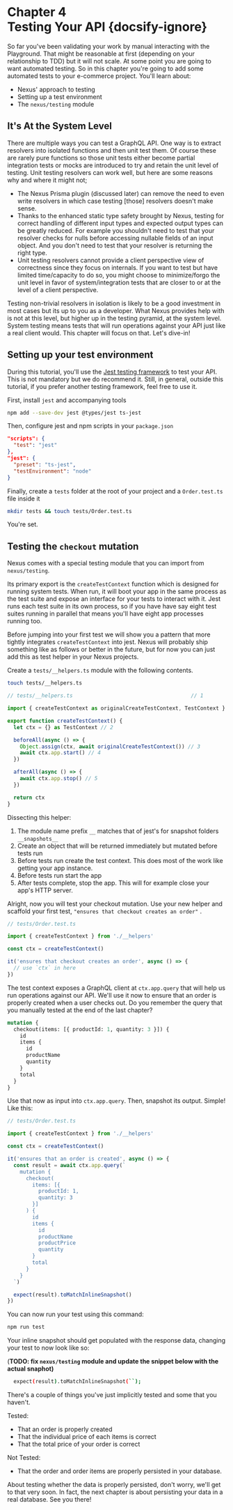 # Chapter 4 <br> Testing Your API {docsify-ignore}

So far you've been validating your work by manual interacting with the Playground. That might be reasonable at first (depending on your relationship to TDD) but it will not scale. At some point you are going to want automated testing. So in this chapter you're going to add some automated tests to your e-commerce project. You'll learn about:

- Nexus' approach to testing
- Setting up a test environment
- The `nexus/testing` module

## It's At the System Level

There are multiple ways you can test a GraphQL API. One way is to extract resolvers into isolated functions and then unit test them. Of course these are rarely pure functions so those unit tests either become partial integration tests or mocks are introduced to try and retain the unit level of testing. Unit testing resolvers can work well, but here are some reasons why and where it might not;

- The Nexus Prisma plugin (discussed later) can remove the need to even write resolvers in which case testing [those] resolvers doesn't make sense.
- Thanks to the enhanced static type safety brought by Nexus, testing for correct handling of different input types and expected output types can be greatly reduced. For example you shouldn't need to test that your resolver checks for nulls before accessing nullable fields of an input object. And you don't need to test that your resolver is returning the right type.
- Unit testing resolvers cannot provide a client perspective view of correctness since they focus on internals. If you want to test but have limited time/capacity to do so, you might choose to minimize/forgo the unit level in favor of system/integration tests that are closer to or at the level of a client perspective.

Testing non-trivial resolvers in isolation is likely to be a good investment in most cases but its up to you as a developer. What Nexus provides help with is not at this level, but higher up in the testing pyramid, at the system level. System testing means tests that will run operations against your API just like a real client would. This chapter will focus on that. Let's dive-in!

## Setting up your test environment

During this tutorial, you'll use the [Jest testing framework](https://jestjs.io/) to test your API. This is not mandatory but we do recommend it. Still, in general, outside this tutorial, if you prefer another testing framework, feel free to use it.

First, install `jest` and accompanying tools

```bash
npm add --save-dev jest @types/jest ts-jest
```

Then, configure jest and npm scripts in your `package.json`

```json
"scripts": {
  "test": "jest"
},
"jest": {
  "preset": "ts-jest",
  "testEnvironment": "node"
}
```

Finally, create a `tests` folder at the root of your project and a `Order.test.ts` file inside it

```bash
mkdir tests && touch tests/Order.test.ts
```

You're set.

## Testing the `checkout` mutation

Nexus comes with a special testing module that you can import from `nexus/testing`.

Its primary export is the `createTestContext` function which is designed for running system tests. When run, it will boot your app in the same process as the test suite and expose an interface for your tests to interact with it. Jest runs each test suite in its own process, so if you have have say eight test suites running in parallel that means you'll have eight app processes running too.

Before jumping into your first test we will show you a pattern that more tightly integrates `createTestContext` into jest. Nexus will probably ship something like as follows or better in the future, but for now you can just add this as test helper in your Nexus projects.

Create a `tests/__helpers.ts` module with the following contents.

```bash
touch tests/__helpers.ts
```

```ts
// tests/__helpers.ts                                      // 1

import { createTestContext as originalCreateTestContext, TestContext } from 'nexus/testing'

export function createTestContext() {
  let ctx = {} as TestContext // 2

  beforeAll(async () => {
    Object.assign(ctx, await originalCreateTestContext()) // 3
    await ctx.app.start() // 4
  })

  afterAll(async () => {
    await ctx.app.stop() // 5
  })

  return ctx
}
```

Dissecting this helper:

1. The module name prefix `__` matches that of jest's for snapshot folders `__snapshots__`
2. Create an object that will be returned immediately but mutated before tests run
3. Before tests run create the test context. This does most of the work like getting your app instance.
4. Before tests run start the app
5. After tests complete, stop the app. This will for example close your app's HTTP server.

Alright, now you will test your checkout mutation. Use your new helper and scaffold your first test, `"ensures that checkout creates an order"` .

```ts
// tests/Order.test.ts

import { createTestContext } from './__helpers'

const ctx = createTestContext()

it('ensures that checkout creates an order', async () => {
  // use `ctx` in here
})
```

The test context exposes a GraphQL client at `ctx.app.query` that will help us run operations against our API. We'll use it now to ensure that an order is properly created when a user checks out. Do you remember the query that you manually tested at the end of the last chapter?

```graphql
mutation {
  checkout(items: [{ productId: 1, quantity: 3 }]) {
    id
    items {
      id
      productName
      quantity
    }
    total
  }
}
```

Use that now as input into `ctx.app.query`. Then, snapshot its output. Simple! Like this:

```ts
// tests/Order.test.ts

import { createTestContext } from './__helpers'

const ctx = createTestContext()

it('ensures that an order is created', async () => {
  const result = await ctx.app.query(`
    mutation {
      checkout(
        items: [{
          productId: 1,
          quantity: 3
        }]
      ) {
        id
        items {
          id
          productName
          productPrice
          quantity
        }
        total
      }
    }
  `)

  expect(result).toMatchInlineSnapshot()
})
```

You can now run your test using this command:

```bash
npm run test
```

Your inline snapshot should get populated with the response data, changing your test to now look like so:

(**TODO: fix `nexus/testing` module and update the snippet below with the actual snaphot)**

```bash
  expect(result).toMatchInlineSnapshot(``);
```

There's a couple of things you've just implicitly tested and some that you haven't.

Tested:

- That an order is properly created
- That the individual price of each items is correct
- That the total price of your order is correct

Not Tested:

- That the order and order items are properly persisted in your database.

About testing whether the data is properly persisted, don't worry, we'll get to that very soon. In fact, the next chapter is about persisting your data in a real database. See you there!
